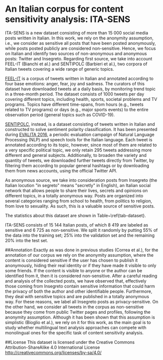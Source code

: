 # An Italian corpus for content sensitivity analysis: ITA-SENS

ITA-SENS is a new dataset consisting of more than 15 000 social media posts written in Italian. In this work, we rely on the anonymity assumption, i.e., we consider as sensitive all posts that have been posted anonymously, while posts posted publicly are considered non-sensitive. Hence, we focus on Italian and identify two sources of non-anonymous and anonymous posts: Twitter and Insegreto. Regarding first source, we take into account FEEL-IT (Bianchi et al.) and SENTIPOLC (Barbieri et al.), two corpora of Italian tweets covering a wide range of generic topics. 

[FEEL-IT](https://github.com/MilaNLProc/feel-it) is a corpus of tweets written in Italian and annotated according to four base emotions: anger, fear, joy and sadness. The curators of this dataset have downloaded tweets at a daily basis, by monitoring trend topic in a three-month period. The dataset consists of 1000 tweets per day covering different topics, including health, sports, societal problems and TV programs. Topics have different time-spans, from hours (e.g., tweets related to TV programs) or days (e.g., major sports events) to the entire observation period (general topics such as COVID-19). 

[SENTIPOLC](https://github.com/evalita2016/data), instead, is a dataset consisting of tweets written in Italian and constructed to solve sentiment polarity classification. It has been presented during [EVALITA 2016](https://www.evalita.it/), a periodic evaluation campaign of Natural Language Processing (NLP) and speech tools for the Italian language. Each tweet is annotated according to its topic, however, since most of them are related to a very specific political topic, we only retain 295 tweets addressing more different and general subjects. Additionally, to broaden the variety and quantity of tweets, we downloaded further tweets directly from Twitter, by filtering them according to popular general hashtags or by downloading them from news accounts, using the official Twitter API.

As anonymous source, we take into consideration posts from Insegreto (the Italian locution "in segreto" means "secretly" in English), an Italian social network that allows people to share their lives, secrets and opinions on different topics, in a totally anonymous way. Posts are organized into several categories ranging from school to health, from politics to religion, from love to sexuality. As such, this is a valuable source of sensitive posts.

The statistics about this dataset are shown in Table~\ref{tab-dataset}.

ITA-SENS consists of 15 144 Italian posts, of which 8 419 are labeled as sensitive and 6 725 as non-sensitive. We split it randomly by putting 55\% of the data into the training set; 25\% into the validation set and the remaining 20\% into the test set.

##Annotation
Exactly as was done in previous studies (Correa et al.), for the annotation of our corpus we rely on the anonymity assumption, where the content is considered sensitive if the user has chosen to publish it anonymously, hiding their real identity or if they have made it visible to only some friends. If the content is visible to anyone or the author can be identified from it, then it is considered non-sensitive. After a careful reading and analysis of the collected posts, we have observed that, effectively those coming from Insegreto contain sensitive information that could harm the privacy of both the author and other identifiable people. Furthermore, they deal with sensitive topics and are published in a totally anonymous way. For these reasons, we label all Insegreto posts as privacy-sensitive. On the other hand, we consider all tweets in the corpus as non-sensitive because they come from public Twitter pages and profiles, following the anonymity assumption. Although it has been shown that this assumption is simplistic (Bioglio et al.), we rely on it for this work, as the main goal is to study whether multilingual text analysis approaches can compete with monolingual ones for the specific task of content sensitivity analysis.


##License
This dataset is licensed under the Creative Commons Attribution-ShareAlike 4.0 International License http://creativecommons.org/licenses/by-sa/4.0/
